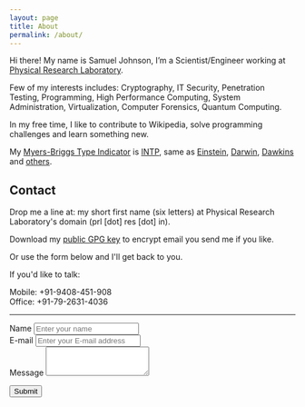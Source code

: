 ```yaml
---
layout: page
title: About
permalink: /about/
---
```



Hi there! My name is Samuel Johnson, I’m a Scientist/Engineer working at [Physical Research Laboratory](http://www.isro.gov.in/about-isro/physical-research-laboratory-prl).

Few of my interests includes: Cryptography, IT Security, Penetration Testing, Programming, High Performance Computing, System Administration, Virtualization, Computer Forensics, Quantum Computing.

In my free time, I like to contribute to Wikipedia, solve programming challenges and learn something new.

My [Myers-Briggs Type Indicator](https://en.wikipedia.org/wiki/Myers-Briggs_Type_Indicator) is [INTP](http://www.personalitypage.com/INTP.html), same as [Einstein](https://en.wikipedia.org/wiki/Albert_Einstein), [Darwin](https://en.wikipedia.org/wiki/Charles_Darwin), [Dawkins](https://en.wikipedia.org/wiki/Richard_Dawkins) and [others](http://www.celebritytypes.com/intp.php).

## Contact

Drop me a line at: my short first name (six letters) at Physical Research Laboratory's domain (prl [dot] res [dot] in).

Download my [public GPG key](/assets/txt/PRL_Public.asc) to encrypt email you send me if you like.

Or use the form below and I'll get back to you.

If you'd like to talk:

Mobile: +91-9408-451-908<br>
Office: +91-79-2631-4036<br>

----
<!--<hr style="border-color:black;">-->

  <form method="POST" action="http://formspree.io/esamueljohnson@gmail.com">
   <div class="form-group">
   <label for="exampleInputName">Name</label>
   <input name="name" type="name" class="form-control" id="exampleInputName" placeholder="Enter your name">
   </div>
    
   <div class="form-group">
   <label for="exampleInputEmail1">E-mail</label>
   <input name="_replyto" type="email" class="form-control" id="exampleInputEmail1" placeholder="Enter your E-mail address">
   </div>
    
   <div class="form-group">
   <label for="exampleTextArea">Message</label>
   <textarea name="message" class="form-control" rows="3"></textarea>    
   </div>
      
   <button type="submit" class="btn btn-primary">Submit</button>

